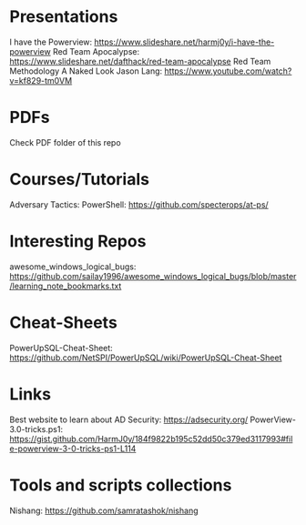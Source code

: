 # Presentations
I have the Powerview: https://www.slideshare.net/harmj0y/i-have-the-powerview
Red Team Apocalypse: https://www.slideshare.net/dafthack/red-team-apocalypse
Red Team Methodology A Naked Look Jason Lang: https://www.youtube.com/watch?v=kf829-tm0VM


# PDFs
Check PDF folder of this repo

# Courses/Tutorials
Adversary Tactics: PowerShell: https://github.com/specterops/at-ps/

# Interesting Repos
awesome_windows_logical_bugs: https://github.com/sailay1996/awesome_windows_logical_bugs/blob/master/learning_note_bookmarks.txt

# Cheat-Sheets
PowerUpSQL-Cheat-Sheet: https://github.com/NetSPI/PowerUpSQL/wiki/PowerUpSQL-Cheat-Sheet

# Links
Best website to learn about AD Security: https://adsecurity.org/
PowerView-3.0-tricks.ps1: https://gist.github.com/HarmJ0y/184f9822b195c52dd50c379ed3117993#file-powerview-3-0-tricks-ps1-L114

# Tools and scripts collections
Nishang: https://github.com/samratashok/nishang
